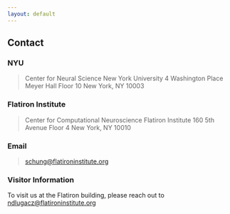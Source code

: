 ```yaml
---
layout: default
---
```


## Contact
   
### NYU                                       
> Center for Neural Science
> New York University
> 4 Washington Place
> Meyer Hall Floor 10
> New York, NY 10003

### Flatiron Institute
> Center for Computational Neuroscience
> Flatiron Institute 
> 160 5th Avenue Floor 4
> New York, NY 10010

### Email
> schung@flatironinstitute.org

### Visitor Information
To visit us at the Flatiron building, please reach out to ndlugacz@flatironinstitute.org 
